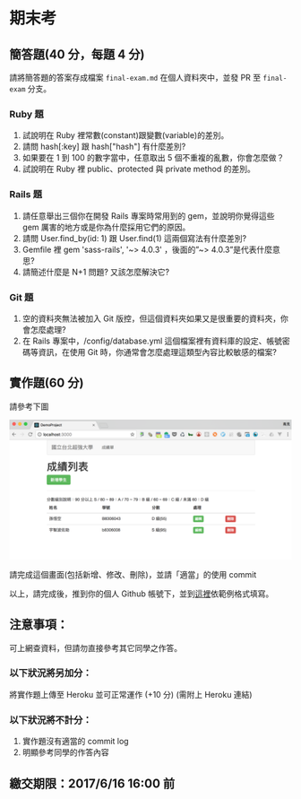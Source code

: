 # 期末考

## 簡答題(40 分，每題 4 分)

請將簡答題的答案存成檔案 `final-exam.md` 在個人資料夾中，並發 PR 至 `final-exam` 分支。

### Ruby 題

1. 試說明在 Ruby 裡常數(constant)跟變數(variable)的差別。
2. 請問 hash[:key] 跟 hash["hash"] 有什麼差別?
3. 如果要在 1 到 100 的數字當中，任意取出 5 個不重複的亂數，你會怎麼做？
4. 試說明在 Ruby 裡 public、protected 與 private method 的差別。

### Rails 題

1. 請任意舉出三個你在開發 Rails 專案時常用到的 gem，並說明你覺得這些 gem 厲害的地方或是你為什麼採用它們的原因。
2. 請問 User.find_by(id: 1) 跟 User.find(1) 這兩個寫法有什麼差別?
3. Gemfile 裡 gem 'sass-rails', '~> 4.0.3' ，後面的”~> 4.0.3”是代表什麼意思?
4. 請簡述什麼是 N+1 問題? 又該怎麼解決它?

### Git 題

1. 空的資料夾無法被加入 Git 版控，但這個資料夾如果又是很重要的資料夾，你會怎麼處理?
2. 在 Rails 專案中，/config/database.yml 這個檔案裡有資料庫的設定、帳號密碼等資訊，在使用 Git 時，你通常會怎麼處理這類型內容比較敏感的檔案?

## 實作題(60 分)

請參考下圖

![image](screen.png)

請完成這個畫面(包括新增、修改、刪除)，並請「適當」的使用 commit

以上，請完成後，推到你的個人 Github 帳號下，並到[這裡](https://github.com/kaochenlong/ntub_homework2017/issues/383)依範例格式填寫。

## 注意事項：

可上網查資料，但請勿直接參考其它同學之作答。

### 以下狀況將另加分：

將實作題上傳至 Heroku 並可正常運作 (+10 分)
(需附上 Heroku 連結)

### 以下狀況將不計分：

1. 實作題沒有適當的 commit log
2. 明顯參考同學的作答內容

## 繳交期限：2017/6/16 16:00 前

